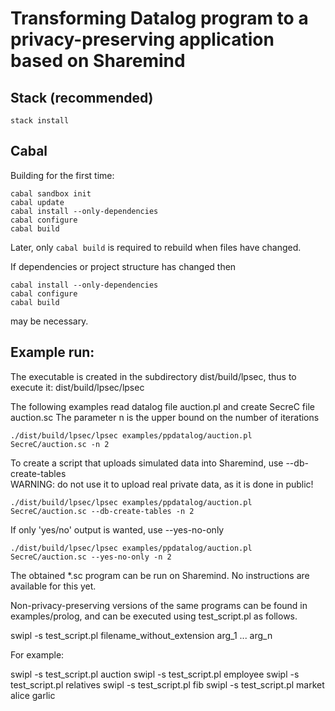 # Transforming Datalog program to a privacy-preserving application based on Sharemind

## Stack (recommended)

`stack install`

## Cabal

Building for the first time:

```
cabal sandbox init
cabal update
cabal install --only-dependencies
cabal configure
cabal build
```

Later, only 
`cabal build`
is required to rebuild when files have changed.

If dependencies or project structure has changed then

```
cabal install --only-dependencies
cabal configure
cabal build
```

may be necessary.


## Example run:

The executable is created in the subdirectory dist/build/lpsec, thus to execute it:
    dist/build/lpsec/lpsec

The following examples read datalog file auction.pl and create SecreC file auction.sc
The parameter n is the upper bound on the number of iterations

    ./dist/build/lpsec/lpsec examples/ppdatalog/auction.pl SecreC/auction.sc -n 2

To create a script that uploads simulated data into Sharemind, use --db-create-tables  
WARNING: do not use it to upload real private data, as it is done in public!

    ./dist/build/lpsec/lpsec examples/ppdatalog/auction.pl SecreC/auction.sc --db-create-tables -n 2

If only 'yes/no' output is wanted, use --yes-no-only

    ./dist/build/lpsec/lpsec examples/ppdatalog/auction.pl SecreC/auction.sc --yes-no-only -n 2

The obtained *.sc program can be run on Sharemind. No instructions are available for this yet.


Non-privacy-preserving versions of the same programs can be found in examples/prolog, and can be executed using test_script.pl as follows.

  swipl -s test_script.pl filename_without_extension arg_1 ... arg_n

For example:

  swipl -s test_script.pl auction
  swipl -s test_script.pl employee
  swipl -s test_script.pl relatives
  swipl -s test_script.pl fib
  swipl -s test_script.pl market alice garlic
